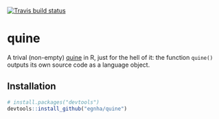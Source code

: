 
<!-- README.md is generated from README.Rmd. Please edit that file -->

[![Travis build
status](https://travis-ci.org/egnha/quine.svg?branch=master)](https://travis-ci.org/egnha/quine)

# quine

A trival (non-empty)
[quine](https://en.wikipedia.org/wiki/Quine_\(computing\)) in R, just
for the hell of it: the function `quine()` outputs its own source code
as a language object.

## Installation

``` r
# install.packages("devtools")
devtools::install_github("egnha/quine")
```
